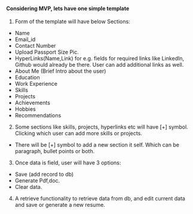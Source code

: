 #### Considering MVP, lets have one simple template
1. Form of the template will have below Sections:
- Name
- Email_id
- Contact Number
- Upload Passport Size Pic.
- HyperLinks(Name,Link) for e.g. fields for required links like LinkedIn, Github would already be there. User can add additional links as well.
- About Me (Brief Intro about the user)
- Education
- Work Experience
- Skills
- Projects
- Achievements
- Hobbies
- Recommendations

2. Some sections like skills, projects, hyperlinks etc will have [+] symbol. Clicking which user can add more skills or projects.

- There will be [+] symbol to add a new section it self. Which can be paragraph, bullet points or both.

3. Once data is field, user will have 3 options:
- Save (add record to db)
- Generate Pdf,doc.
- Clear data.

4. A retrieve functionality to retrieve data from db, and edit current data and save or generate a new resume.
